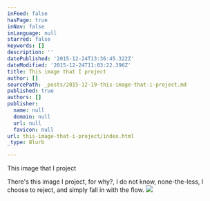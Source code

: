 ```yaml
---
inFeed: false
hasPage: true
inNav: false
inLanguage: null
starred: false
keywords: []
description: ''
datePublished: '2015-12-24T13:36:45.322Z'
dateModified: '2015-12-24T11:03:22.396Z'
title: This image that I project
author: []
sourcePath: _posts/2015-12-19-this-image-that-i-project.md
published: true
authors: []
publisher:
  name: null
  domain: null
  url: null
  favicon: null
url: this-image-that-i-project/index.html
_type: Blurb

---
```

This image that I project

There's this image 
I project,
for why?, 
I do not know,
none-the-less,
I choose
to reject,
and simply
fall in with the flow.
![](https://the-grid-user-content.s3-us-west-2.amazonaws.com/022ac530-dabe-44b3-852f-523089fef3cc.jpg)